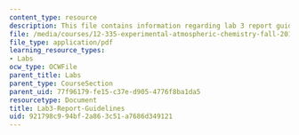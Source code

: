 ```yaml
---
content_type: resource
description: This file contains information regarding lab 3 report guidelines.
file: /media/courses/12-335-experimental-atmospheric-chemistry-fall-2014/921798c994bf2a863c51a7686d349121_MIT12_335F14_Lab3-Report.pdf
file_type: application/pdf
learning_resource_types:
- Labs
ocw_type: OCWFile
parent_title: Labs
parent_type: CourseSection
parent_uid: 77f96179-fe15-c37e-d905-4776f8ba1da5
resourcetype: Document
title: Lab3-Report-Guidelines
uid: 921798c9-94bf-2a86-3c51-a7686d349121
---
```

